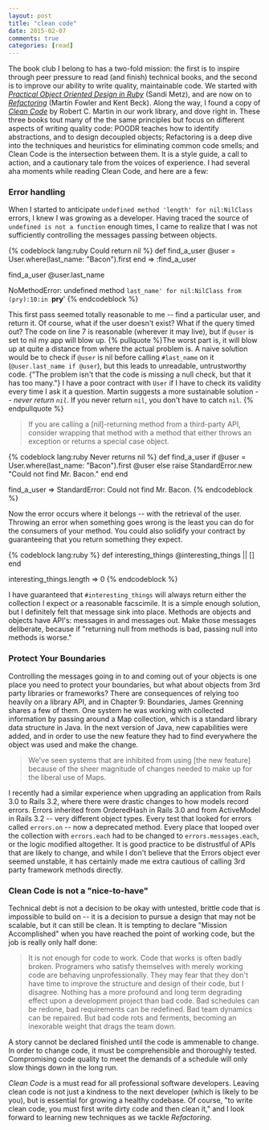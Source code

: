 ```yaml
---
layout: post
title: "clean code"
date: 2015-02-07
comments: true
categories: [read]
---
```



The book club I belong to has a two-fold mission: the first is to inspire through peer pressure to read (and finish) technical books, and the second is to improve our ability to write quality, maintainable code. We started with [*Practical Object Oriented Design in Ruby*](http://www.amazon.com/Practical-Object-Oriented-Design-Ruby-Addison-Wesley/dp/0321721330/ref=sr_1_1?ie=UTF8&qid=1423423708&sr=8-1&keywords=practical+object-oriented+design+in+ruby) (Sandi Metz), and are now on to [*Refactoring*](http://www.amazon.com/s/ref=nb_sb_ss_i_0_11?url=search-alias%3Daps&field-keywords=refactoring&sprefix=refactoring%2Caps%2C217) (Martin Fowler and Kent Beck). Along the way, I found a copy of [*Clean Code*](http://www.amazon.com/Clean-Code-Handbook-Software-Craftsmanship/dp/0132350882/ref=sr_1_1?ie=UTF8&qid=1423423781&sr=8-1&keywords=clean+code) by Robert C. Martin in our work library, and dove right in. These three books tout many of the the same principles but focus on different aspects of writing quality code: POODR teaches how to identify abstractions, and to design decoupled objects; Refactoring is a deep dive into the techniques and heuristics for eliminating common code smells; and Clean Code is the intersection between them. It is a style guide, a call to action, and a cautionary tale from the voices of experience. I had several aha moments while reading Clean Code, and here are a few<!--more-->:

### Error handling
When I started to anticipate `undefined method 'length' for nil:NilClass` errors, I knew I was growing as a developer.
Having traced the source of `undefined is not a function` enough times, I came to realize that I was not sufficiently controlling the messages passing between objects.

{% codeblock lang:ruby Could return nil %}
def find_a_user
  @user = User.where(last_name: "Bacon").first
end
=> :find_a_user

find_a_user
@user.last_name

NoMethodError: undefined method `last_name' for nil:NilClass
from (pry):10:in `__pry__'
{% endcodeblock %}

This first pass seemed totally reasonable to me -- find a particular user, and return it. Of course, what if the user doesn't exist? What if the query timed out? The code on line 7 is reasonable (wherever it may live), but if `@user` is set to nil my app will blow up. {% pullquote %}The worst part is, it will blow up at quite a distance from where the actual problem is. A naive solution would be to check if `@user` is nil before calling `#last_name` on it (`@user.last_name if @user`), but this leads to unreadable, untrustworthy code. {"The problem isn't that the code is missing a null check, but that it has too many."} I have a poor contract with `User` if I have to check its validity every time I ask it a question. Martin suggests a more sustainable solution -- *never return `nil`*. If you never return `nil`, you don't have to catch `nil`.
{% endpullquote %}

> If you are calling a [nil]-returning method from a third-party API, consider wrapping that method with a method that either throws an exception or returns a special case object.

{% codeblock lang:ruby Never returns nil %}
def find_a_user
  if @user = User.where(last_name: "Bacon").first
    @user
  else
    raise StandardError.new "Could not find Mr. Bacon."
  end
end

find_a_user
=> StandardError: Could not find Mr. Bacon.
{% endcodeblock %}

Now the error occurs where it belongs -- with the retrieval of the user. Throwing an error when something goes wrong is the least you can do for the consumers of your method. You could also solidify your contract by guaranteeing that you return something they expect.

{% codeblock lang:ruby %}
def interesting_things
  @interesting_things || []
end

interesting_things.length
=> 0
{% endcodeblock %}

I have guaranteed that `#interesting_things` will always return either the collection I expect or a reasonable facscimile. It is a simple enough solution, but I definitely felt that message sink into place. Methods are objects and objects have API's: messages in and messages out. Make those messages deliberate, because if "returning null from methods is bad, passing null into methods is worse."

### Protect Your Boundaries
Controlling the messages going in to and coming out of your objects is one place you need to protect your boundaries, but what about objects from 3rd party libraries or frameworks? There are consequences of relying too heavily on a library API, and in Chapter 9: Boundaries, James Grenning shares a few of them. One system he was working with collected information by passing around a Map collection, which is a standard library data structure in Java. In the next version of Java, new capabilities were added, and in order to use the new feature they had to find everywhere the object was used and make the change.

> We've seen systems that are inhibited from using [the new feature] because of the sheer magnitude of changes needed to make up for the liberal use of Maps.

I recently had a similar experience when upgrading an application from Rails 3.0 to Rails 3.2, where there were drastic changes to how models record errors. Errors inherited from OrderedHash in Rails 3.0 and from ActiveModel in Rails 3.2 -- very different object types. Every test that looked for errors called `errors.on` -- now a deprecated method. Every place that looped over the collection with `errors.each` had to be changed to `errors.messages.each`, or the logic modified altogether. It is good practice to be distrustful of APIs that are likely to change, and while I don't believe that the Errors object ever seemed unstable, it has certainly made me extra cautious of calling 3rd party framework methods directly.

### Clean Code is not a "nice-to-have"
Technical debt is not a decision to be okay with untested, brittle code that is impossible to build on -- it is a decision to pursue a design that may not be scalable, but it can still be clean. It is tempting to declare "Mission Accomplished" when you have reached the point of working code, but the job is really only half done:

> It is not enough for code to work. Code that works is often badly broken. Programers who satisfy themselves with merely working code are behaving unprofessionally. They may fear that they don't have time to improve the structure and design of their code, but I disagree. Nothing has a more profound and long term degrading effect upon a development project than bad code. Bad schedules can be redone, bad requirements can be redefined. Bad team dynamics can be repaired. But bad code rots and ferments, becoming an inexorable weight that drags the team down.

A story cannot be declared finished until the code is ammenable to change. In order to change code, it must be comprehensible and thoroughly tested. Compromising code quality to meet the demands of a schedule will only slow things down in the long run.

*Clean Code* is a must read for all professional software developers. Leaving clean code is not just a kindness to the next developer (which is likely to be you), but is essential for growing a healthy codebase. Of course, "to write clean code, you must first write dirty code and then clean it," and I look forward to learning new techniques as we tackle *Refactoring*.
